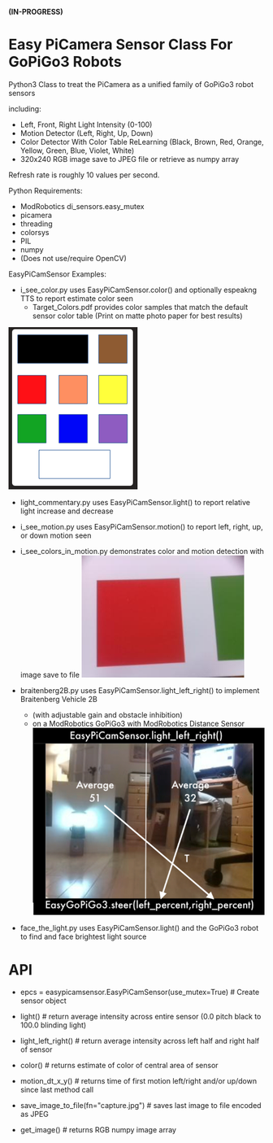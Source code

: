 **(IN-PROGRESS)**

# Easy PiCamera Sensor Class For GoPiGo3 Robots

Python3 Class to treat the PiCamera as a unified family of GoPiGo3 robot sensors 

including:
- Left, Front, Right Light Intensity (0-100)
- Motion Detector (Left, Right, Up, Down)
- Color Detector With Color Table ReLearning 
  (Black, Brown, Red, Orange, Yellow, Green, Blue, Violet, White) 
- 320x240 RGB image save to JPEG file or retrieve as numpy array

Refresh rate is roughly 10 values per second.

Python Requirements:
- ModRobotics di_sensors.easy_mutex 
- picamera
- threading
- colorsys
- PIL  
- numpy
- (Does not use/require OpenCV)


EasyPiCamSensor Examples:

- i_see_color.py uses EasyPiCamSensor.color() and optionally espeakng TTS to report estimate color seen
  * Target_Colors.pdf provides color samples that match the default sensor color table 
    (Print on matte photo paper for best results)

![Target Color Samples](Graphics/Target_Colors_Tiny.png?raw=true)

- light_commentary.py uses EasyPiCamSensor.light() to report relative light increase and decrease
- i_see_motion.py  uses EasyPiCamSensor.motion() to report left, right, up, or down motion seen
- i_see_colors_in_motion.py demonstrates color and motion detection with image save to file
![Color and Motion Detect With Image Save](Graphics/motion_capture.jpg)

- braitenberg2B.py  uses EasyPiCamSensor.light_left_right() to implement Braitenberg Vehicle 2B 
  * (with adjustable gain and obstacle inhibition) 
  * on a ModRobotics GoPiGo3 with ModRobotics Distance Sensor
![Braitenberg Vehicle 2B using EasyPiCamSensor.light_left_right()](Graphics/Braitenberg2b_Light_Value_Stimulus.png?raw=true)

- face_the_light.py uses EasyPiCamSensor.light() and the GoPiGo3 robot to find and face brightest light source

# API

-  epcs = easypicamsensor.EasyPiCamSensor(use_mutex=True)   # Create sensor object

-  light() # return average intensity across entire sensor (0.0 pitch black to 100.0 blinding light)

-  light_left_right() # return average intensity across left half and right half of sensor

-  color() # returns estimate of color of central area of sensor

-  motion_dt_x_y() # returns time of first motion left/right and/or up/down since last method call

-  save_image_to_file(fn="capture.jpg")  # saves last image to file encoded as JPEG

-  get_image()  # returns RGB numpy image array

